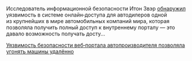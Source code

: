 <!--2025-08-11 14:45:39-->
<div class="yb">
  <div class="rss habr"><p>Исследователь информационной безопасности Итон Звэр <a href="https://techcrunch.com/2025/08/10/security-flaws-in-a-carmakers-web-portal-let-one-hacker-remotely-unlock-cars-from-anywhere/" rel="noopener noreferrer nofollow">обнаружил</a> уязвимость в&nbsp;системе онлайн‑доступа для&nbsp;автодилеров одной из&nbsp;крупнейших в&nbsp;мире автомобильных компаний мира, которая позволяла получить полный доступ к&nbsp;внутреннему порталу&nbsp;— это давало возможность получать досту... <p class="titl"><a href="https://habr.com/ru/news/936082/?utm_source=habrahabr&utm_medium=rss&utm_campaign=936082">Уязвимость безопасности веб‑портала автопроизводителя позволяла угонять машины удалённо</a></p></div>
</div>
